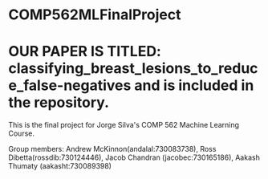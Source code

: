 # COMP562MLFinalProject
# OUR PAPER IS TITLED: classifying_breast_lesions_to_reduce_false-negatives and is included in the repository. 
This is the final project for Jorge Silva's COMP 562 Machine Learning Course.

Group members: Andrew McKinnon(andalal:730083738), Ross Dibetta(rossdib:730124446), Jacob Chandran (jacobec:730165186), Aakash Thumaty (aakasht:730089398)
